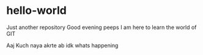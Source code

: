 # hello-world
Just another repository
Good evening peeps 
I am here to learn the world of GIT


Aaj Kuch naya akrte ab 
idk whats happening

